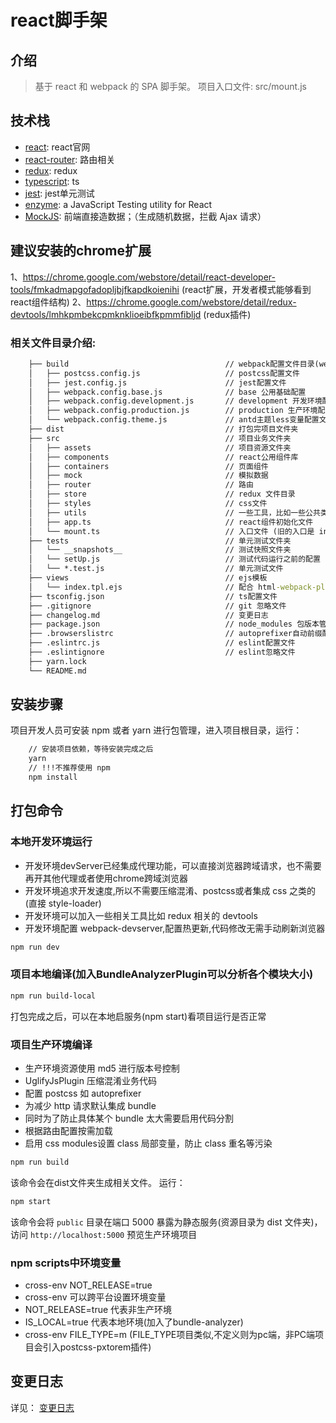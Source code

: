 # react脚手架

## 介绍
> 基于 react 和 webpack 的 SPA 脚手架。
> 项目入口文件: src/mount.js

## 技术栈
- [react](https://reactjs.org/): react官网
- [react-router](https://reacttraining.com/react-router/web/guides/philosophy): 路由相关
- [redux](https://redux.js.org/): redux
- [typescript](https://www.typescriptlang.org/): ts
- [jest](https://jestjs.io/): jest单元测试
- [enzyme](https://airbnb.io/enzyme/): a JavaScript Testing utility for React
- [MockJS](http://mockjs.com/): 前端直接造数据；（生成随机数据，拦截 Ajax 请求）


## 建议安装的chrome扩展
1、https://chrome.google.com/webstore/detail/react-developer-tools/fmkadmapgofadopljbjfkapdkoienihi (react扩展，开发者模式能够看到react组件结构)
2、https://chrome.google.com/webstore/detail/redux-devtools/lmhkpmbekcpmknklioeibfkpmmfibljd (redux插件)


### 相关文件目录介绍:

````cmd
    ├── build                                   // webpack配置文件目录(webpack-merge 提供的 merge 可以融合配置)
    │   ├── postcss.config.js                   // postcss配置文件
    │   ├── jest.config.js                      // jest配置文件
    │   ├── webpack.config.base.js              // base 公用基础配置
    │   ├── webpack.config.development.js       // development 开发环境配置
    │   ├── webpack.config.production.js        // production 生产环境配置
    │   └── webpack.config.theme.js             // antd主题less变量配置文件
    ├── dist                                    // 打包完项目文件夹
    ├── src                                     // 项目业务文件夹
    │   ├── assets                              // 项目资源文件夹
    │   ├── components                          // react公用组件库
    │   ├── containers                          // 页面组件
    │   ├── mock                                // 模拟数据
    │   ├── router                              // 路由
    │   ├── store                               // redux 文件目录
    │   ├── styles                              // css文件
    │   ├── utils                               // 一些工具，比如一些公共类型(type.ts)
    │   ├── app.ts                              // react组件初始化文件
    │   └── mount.ts                            // 入口文件 (旧的入口是 index.js，已过期)
    ├── tests                                   // 单元测试文件夹
    │   └── __snapshots__                       // 测试快照文件夹
    │   └── setUp.js                            // 测试代码运行之前的配置
    │   └── *.test.js                           // 单元测试文件
    ├── views                                   // ejs模板
    │   └── index.tpl.ejs                       // 配合 html-webpack-plugin 生成最终的 index.html 文件(自动引入相关js css文件)
    ├── tsconfig.json                           // ts配置文件
    ├── .gitignore                              // git 忽略文件
    ├── changelog.md                            // 变更日志
    ├── package.json                            // node_modules 包版本管理文件
    ├── .browserslistrc                         // autoprefixer自动前缀配置文件
    ├── .eslintrc.js                            // eslint配置文件
    ├── .eslintignore                           // eslint忽略文件
    ├── yarn.lock                               
    └── README.md
````

## 安装步骤 ##
项目开发人员可安装 npm 或者 yarn 进行包管理，进入项目根目录，运行：

````cmd
    // 安装项目依赖，等待安装完成之后
    yarn
    // !!!不推荐使用 npm
    npm install
````


## 打包命令 ##

### 本地开发环境运行
- 开发环境devServer已经集成代理功能，可以直接浏览器跨域请求，也不需要再开其他代理或者使用chrome跨域浏览器
- 开发环境追求开发速度,所以不需要压缩混淆、postcss或者集成 css 之类的(直接 style-loader)
- 开发环境可以加入一些相关工具比如 redux 相关的 devtools
- 开发环境配置 webpack-devserver,配置热更新,代码修改无需手动刷新浏览器

```bash
npm run dev
```

### 项目本地编译(加入BundleAnalyzerPlugin可以分析各个模块大小)
```bash
npm run build-local
```
打包完成之后，可以在本地启服务(npm start)看项目运行是否正常

### 项目生产环境编译
- 生产环境资源使用 md5 进行版本号控制
- UglifyJsPlugin 压缩混淆业务代码
- 配置 postcss 如 autoprefixer
- 为减少 http 请求默认集成 bundle
- 同时为了防止具体某个 bundle 太大需要启用代码分割
- 根据路由配置按需加载
- 启用 css modules设置 class 局部变量，防止 class 重名等污染

```bash
npm run build
```

该命令会在dist文件夹生成相关文件。
运行：
```bash
npm start
```

该命令会将 `public` 目录在端口 5000 暴露为静态服务(资源目录为 dist 文件夹)， 访问 `http://localhost:5000` 预览生产环境项目

### npm scripts中环境变量
- cross-env NOT_RELEASE=true   
- cross-env 可以跨平台设置环境变量
- NOT_RELEASE=true  代表非生产环境
- IS_LOCAL=true  代表本地环境(加入了bundle-analyzer)
- cross-env FILE_TYPE=m   (FILE_TYPE项目类似,不定义则为pc端，非PC端项目会引入postcss-pxtorem插件)


## 变更日志

详见： [变更日志](./changelog.md)
